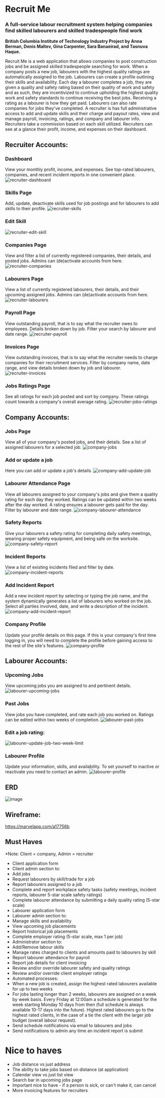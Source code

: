 # Recruit Me
### A full-service labour recruitment system helping companies find skilled labourers and skilled tradespeople find work

**British Columbia Institute of Technology Industry Project by Anna Berman, Denis Maltev, Gina Carpenter, Sara Banaeirad, and Tasnuva Haque.**

Recruit Me is a web application that allows companies to post construction jobs and be assigned skilled tradespeople searching for work. When a company posts a new job, labourers with the highest quality ratings are automatically assigned to the job. Labourers can create a profile outlining their skills and availability. Each day a labourer completes a job, they are given a quality and safety rating based on their quality of work and safety and as such, they are incentivized to continue upholding the highest quality work and safety standards to continue receiving the best jobs. Receiving a rating as a labourer is how they get paid. Labourers can also rate companies for jobs they've completed. A recruiter is has full administrative access to add and update skills and their charge and payout rates, view and manage payroll, invoicing, ratings, and company and labourer info. Recruiters take a commission based on each skill utilized. Recruiters can see at a glance their profit, income, and expenses on their dashboard. 

## Recruiter Accounts:

### Dashboard
View your monthly profit, income, and expenses. See top-rated labourers, companies, and recent incident reports in one convenient place.
![recruiter-dashboard](https://user-images.githubusercontent.com/55157313/81353624-6865c300-907e-11ea-9ae5-9273b174c7cf.jpg)

### Skills Page 
Add, update, deactivate skills used for job postings and for labourers to add skills to their profile.
![recruiter-skills](https://user-images.githubusercontent.com/55157313/81355468-7b2ec680-9083-11ea-8349-f7871a16c1ab.jpg)

### Edit Skill
![recruiter-edit-skill](https://user-images.githubusercontent.com/55157313/81355684-1627a080-9084-11ea-8492-da2cc40c3767.jpg)

### Companies Page
View and filter a list of currently registered companies, their details, and posted jobs. Admins can (de)activate accounts from here. 
![recruiter-companies](https://user-images.githubusercontent.com/55157313/81355693-1e7fdb80-9084-11ea-9e6f-bc5e2efc3ac2.jpg)

### Labourers Page
View a list of currently registered labourers, their details, and their upcoming assigned jobs. Admins can (de)activate accounts from here. 
![recruiter-labourers](https://user-images.githubusercontent.com/55157313/81355707-2b043400-9084-11ea-9218-e52d890d5171.jpg)

### Payroll Page
View outstanding payroll, that is to say what the recruiter owes to employees. Details broken down by job. Filter your search by labourer and date range.
![recruiter-payroll](https://user-images.githubusercontent.com/55157313/81355723-35bec900-9084-11ea-87c3-764b9590f51d.jpg)

### Invoices Page
View outstanding invoices, that is to say what the recruiter needs to charge companies for their recruitment services. Filter by company name, date range, and view details broken down by job and labourer.
![recruiter-invoices](https://user-images.githubusercontent.com/55157313/81355739-4111f480-9084-11ea-83d5-aafa691aefea.jpg)

### Jobs Ratings Page
See all ratings for each job posted and sort by company. These ratings count towards a company's overall average rating.
![recruiter-jobs-ratings](https://user-images.githubusercontent.com/55157313/81355758-4ec77a00-9084-11ea-9815-98510b848504.jpg)

## Company Accounts:

### Jobs Page 
View all of your company's posted jobs, and their details. See a list of assigned labourers for a selected job.
![company-jobs](https://user-images.githubusercontent.com/55157313/81364361-4d08b100-909a-11ea-8c10-4d601bbf37bc.jpg)

### Add or update a job
Here you can add or update a job's details.
![company-add-update-job](https://user-images.githubusercontent.com/55157313/81364492-98bb5a80-909a-11ea-8ab8-65a5fa5701af.jpg)

### Labourer Attendance Page
View all labourers assigned to your company's jobs and give them a quality rating for each day they worked. Ratings can be updated within two weeks after the day worked. A rating ensures a labourer gets paid for the day. Filter by labourer and date range.
![company-labourer-attendance](https://user-images.githubusercontent.com/55157313/81364756-4cbce580-909b-11ea-9c21-8dbe7807f985.jpg)

### Safety Reports
Give your labourers a safety rating for completing daily safety meetings, wearing proper safety equipment, and being safe on the worksite.
![company-safety-report](https://user-images.githubusercontent.com/55157313/81365322-a07bfe80-909c-11ea-8248-c3cbe964b18f.jpg)

### Incident Reports
View a list of existing incidents filed and filter by date. 
![company-incident-reports](https://user-images.githubusercontent.com/55157313/81364998-d8367680-909b-11ea-8bf2-dde9efe360ec.jpg)

### Add Incident Report
Add a new incident report by selecting or typing the job name, and the system dynamically generates a list of labourers who worked on the job. Select all parties involved, date, and write a description of the incident.
![company-add-incident-report](https://user-images.githubusercontent.com/55157313/81365032-f00dfa80-909b-11ea-84c6-1820792328f8.jpg)

### Company Profile
Update your profile details on this page. If this is your company's first time logging in, you will need to complete the profile before gaining access to the rest of the site's features.
![company-profile](https://user-images.githubusercontent.com/55157313/81355823-80d8dc00-9084-11ea-9de9-10a8bb002cdd.jpg)

## Labourer Accounts:

### Upcoming Jobs
View upcoming jobs you are assigned to and pertinent details.
![labourer-upcoming-jobs](https://user-images.githubusercontent.com/55157313/81355894-ad8cf380-9084-11ea-996c-39bf650ef10e.jpg)

### Past Jobs
View jobs you have completed, and rate each job you worked on. Ratings can be edited within two weeks of completion.
![labourer-past-jobs](https://user-images.githubusercontent.com/55157313/81355855-977f3300-9084-11ea-808f-58978e67b0c1.jpg)

### Edit a job rating: 
![labourer-update-job-two-week-limit](https://user-images.githubusercontent.com/55157313/81355840-8fbf8e80-9084-11ea-8a9d-a93ce42bd01e.jpg)


### Labourer Profile
Update your information, skills, and availability. To set yourself to inactive or reactivate you need to contact an admin.
![labourer-profile](https://user-images.githubusercontent.com/55157313/81355240-b54b9880-9082-11ea-88db-10bf3a6d90ca.jpg)

## ERD
![image](https://user-images.githubusercontent.com/55157299/80181628-0e62f900-85ba-11ea-8965-e679499dd5a2.png)

## Wireframe:
https://marvelapp.com/a17756b

## Must Haves
*Note: Client = company, Admin = recruiter
- Client application form
- Client admin section to:
- Add jobs
- Request labourers by skill/trade for a job
- Report labourers assigned to a job
- Complete and report workplace safety tasks (safety meetings, incident reports,
labourer 5-star scale safety ratings)
- Complete labourer attendance by submitting a daily quality rating (5-star scale)
- Labourer application form
- Labourer admin section to:
- Manage skills and availability
- View upcoming job placements
- Report historical job placements
- Complete employer rating (5-star scale, max 1 per job)
- Administrator section to:
- Add/Remove labour skills
- Manage rates charged to clients and amounts paid to labourers by skill
- Report labourer attendance for payroll
- Report job details for client invoicing
- Review and/or override labourer safety and quality ratings
- Review and/or override client employer ratings
- Automated processes:
- When a new job is created, assign the highest rated labourers available for up to
two weeks
- For jobs lasting longer than 2 weeks, labourers are assigned on a week by week
basis. Every Friday at 12:00am a schedule is generated for the week starting
Monday 10 days from then (full schedule is always available 10-17 days into the
future). Highest rated labourers go to the highest rated clients, in the case of a
tie the client with the larger job budget (overall labour request).
- Send schedule notifications via email to labourers and jobs
- Send notifications to admin any time an incident report is submit

# Nice to haves
- Job distance vs just address
- The ability to take jobs based on distance (at application)
- Calendar view vs just list view
- Search bar in upcoming jobs page
- Important nice to have - if a person is sick, or can't make it, can cancel
- More invoicing features for recruiters
